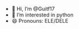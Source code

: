 - 👋 Hi, I’m @Guitf17
- 👀 I’m interested in python
- 😄 Pronouns: ELE/DELE

<!---
Guitf17/Guitf17 is a ✨ special ✨ repository because its `README.md` (this file) appears on your GitHub profile.
You can click the Preview link to take a look at your changes.
--->

